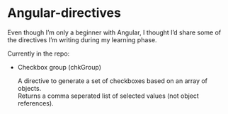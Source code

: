 Angular-directives
==================

Even though I’m only a beginner with Angular, I thought I’d share some
of the directives I’m writing during my learning phase.

Currently in the repo:
<ul>
 <li>Checkbox group (chkGroup)<br>
<p>A directive to generate a set of checkboxes based on an array of objects.<br>
Returns a comma seperated list of selected values (not object references).</p>
</ul>
